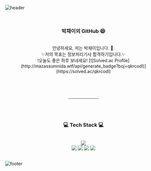 ![header](https://capsule-render.vercel.app/api?type=waving&&color=gradient&height=100&section=header&fontSize=90)


<div align = "center">

<br/>
<h3>박채이의 GitHub 😄</h3><br/>
안녕하세요, 저는 박채이입니다. 👋.<br/>
✨저의 목표는 정보처리기사 합격하기입니다.✨<br/>
!오늘도 좋은 하루 보내세요!
[![Solved.ac Profile](http://mazassumnida.wtf/api/generate_badge?boj=qkrcodl)](https://solved.ac/qkrcodl)<br/>


<br/><br/>


<!-- [![Gmail Badge](https://img.shields.io/badge/Gmail-d14836?style=flat-square&logo=Gmail&logoColor=white&link=mailto:jjuhee0913@gmail.com)](mailto:claemi123@gmail.com) -->
 
  
﹏﹏﹏﹏﹏﹏﹏

<br/><br/>
 
<h3>💻 Tech Stack 💻</h3>




<br/>








<img src="https://img.shields.io/badge/JavaScript-F7DF1E?style=flat-square&logo=JavaScript&logoColor=white"/>
  
<br>

<img src="https://img.shields.io/badge/Arduino-00979D?style=flat-square&logo=Arduino&logoColor=white"/>

<img src="https://img.shields.io/badge/Git-F05032?style=flat-square&logo=Git&logoColor=white"/>

<img src="https://img.shields.io/badge/Python-3776AB?style=flat-square&logo=Python&logoColor=white"/>

<img src="https://img.shields.io/badge/C-A8B9CC?style=flat-square&logo=C&logoColor=white"/>




</div>



<br/>


![footer](https://capsule-render.vercel.app/api?type=waving&&color=gradient&height=100&section=footer&fontSize=90)



